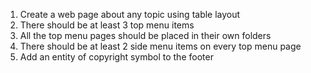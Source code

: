 1. Create a web page about any topic using table layout
2. There should be at least 3 top menu items
3. All the top menu pages should be placed in their own folders
4. There should be at least 2 side menu items on every top menu page
5. Add an entity of copyright symbol to the footer